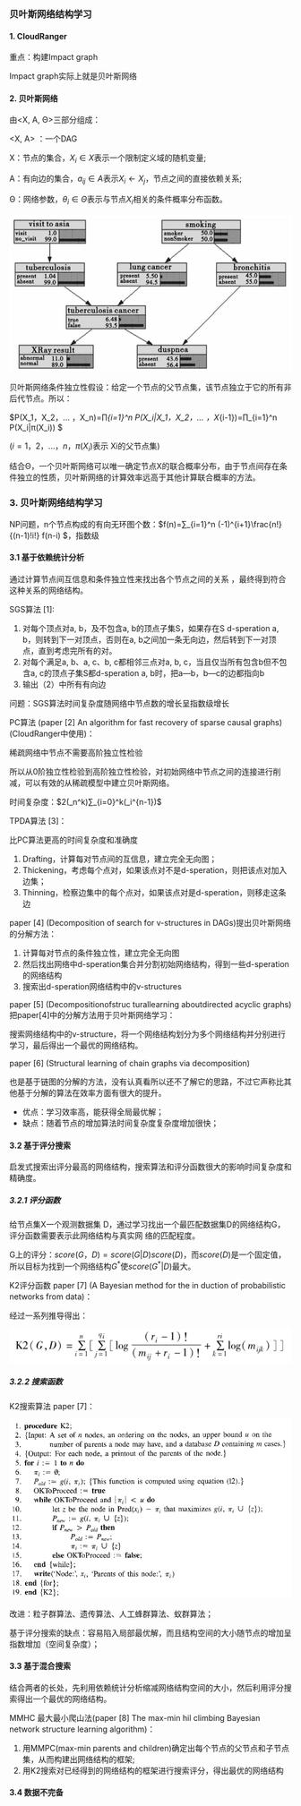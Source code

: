 ### 贝叶斯网络结构学习



#### 1. CloudRanger

重点：构建Impact graph

 Impact graph实际上就是贝叶斯网络



#### 2. 贝叶斯网络

由<X, A, Θ>三部分组成：

​<X, A> ：一个DAG

X：节点的集合，$X_i∈X$表示一个限制定义域的随机变量;

A：有向边的集合，$a_{ij}∈A$表示$X_i←X_j$，节点之间的直接依赖关系;

Θ：网络参数，$θ_i∈Θ$表示与节点$X_i$相关的条件概率分布函数。

<img src="img/1.png">



贝叶斯网络条件独立性假设：给定一个节点的父节点集，该节点独立于它的所有非后代节点。所以：

$P(X_1，X_2，... ，X_n)=∏_{i=1}^n P(X_i|X_1，X_2，... ，X_{i-1})=∏_{i=1}^n P(X_i|π(X_i))  $ 

($i=1，2，...，n，π(X_i)$表示 Xi的父节点集)



结合Θ，一个贝叶斯网络可以唯一确定节点X的联合概率分布，由于节点间存在条件独立的性质，贝叶斯网络的计算效率远高于其他计算联合概率的方法。



### 3. 贝叶斯网络结构学习 

NP问题，n个节点构成的有向无环图个数：$f(n)=∑_{i=1}^n (-1)^{i+1}\frac{n!}{(n-1)!i!} f(n-i) $，指数级



#### 3.1 基于依赖统计分析 

通过计算节点间互信息和条件独立性来找出各个节点之间的关系 ，最终得到符合这种关系的网络结构。



SGS算法 [1]:

1. 对每个顶点对a, b，及不包含a, b的顶点子集S，如果存在S d-speration a, b，则转到下一对顶点，否则在a, b之间加一条无向边，然后转到下一对顶点，直到考虑完所有的对。
2. 对每个满足a, b、a, c、b, c都相邻三点对a, b, c，当且仅当所有包含b但不包含a, c的顶点子集S都d-speration a, b时，把a—b，b—c的边都指向b
3. 输出（2）中所有有向边

问题：SGS算法时间复杂度随网络中节点数的增长呈指数级增长



PC算法 (paper [2] An algorithm for fast recovery of sparse causal graphs) (CloudRanger中使用)：

稀疏网络中节点不需要高阶独立性检验

所以从0阶独立性检验到高阶独立性检验，对初始网络中节点之间的连接进行削减，可以有效的从稀疏模型中建立贝叶斯网络。

时间复杂度：$2(_n^k)∑_{i=0}^k(_i^{n-1})$



TPDA算法 [3]：

比PC算法更高的时间复杂度和准确度

1. Drafting，计算每对节点间的互信息，建立完全无向图；
2. Thickening，考虑每个点对，如果该点对不是d-speration，则把该点对加入边集；
3. Thinning，检察边集中的每个点对，如果该点对是d-speration，则移走这条边



paper [4] (Decomposition of search for v-structures in DAGs)提出贝叶斯网络的分解方法：

1. 计算每对节点的条件独立性，建立完全无向图
2. 然后找出网络中d-speration集合并分割初始网络结构，得到一些d-speration的网络结构
3. 搜索出d-speration网络结构中的v-structures



paper [5] (Decompositionofstruc turallearning aboutdirected acyclic graphs) 把paper[4]中的分解方法用于贝叶斯网络学习：

搜索网络结构中的v-structure，将一个网络结构划分为多个网络结构并分别进行学习，最后得出一个最优的网络结构。



paper [6] (Structural learning of chain graphs via decomposition) 

也是基于链图的分解的方法，没有认真看所以还不了解它的思路，不过它声称比其他基于分解的算法在效率方面有很大的提升。



- 优点：学习效率高，能获得全局最优解；
- 缺点：随着节点的增加算法时间复杂度复杂度增加很快；



#### 3.2 基于评分搜索 

启发式搜索出评分最高的网络结构，搜索算法和评分函数很大的影响时间复杂度和精确度。



##### 3.2.1 评分函数

给节点集X一个观测数据集 D，通过学习找出一个最匹配数据集D的网络结构G，评分函数需要表示此网络结构与真实网 络的匹配程度。

 G上的评分：$score(G，D)=score(G|D)score(D)$，而$score(D)$是一个固定值，所以目标为找到一个网络结构$G^*$使$score(G^*|D)$最大。



K2评分函数 paper [7] (A Bayesian method for the in duction of probabilistic networks from data)：

经过一系列推导得出：

<img src="img/2.png">



##### 3.2.2 搜索函数

K2搜索算法 paper [7]：

<img src="img/3.png">



改进：粒子群算法、遗传算法、人工蜂群算法、蚁群算法；

基于评分搜索的缺点：容易陷入局部最优解，而且结构空间的大小随节点的增加呈指数增加（空间复杂度）；



#### 3.3 基于混合搜索 

结合两者的长处，先利用依赖统计分析缩减网络结构空间的大小，然后利用评分搜索得出一个最优的网络结构。 



MMHC 最大最小爬山法(paper [8] The max-min hil climbing Bayesian network structure learning algorithm)：

1. 用MMPC(max-min parents and children)确定出每个节点的父节点和子节点集，从而构建出网络结构的框架;
2. 用K2搜索对已经得到的网络结构的框架进行搜索评分，得出最优的网络结构 





#### 3.4 数据不完备







